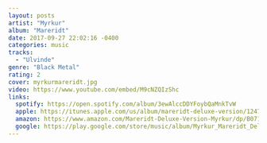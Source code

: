 ```yaml
---
layout: posts
artist: "Myrkur"
album: "Mareridt"
date: 2017-09-27 22:02:16 -0400
categories: music
tracks:
  - "Ulvinde"
genre: "Black Metal"
rating: 2
cover: myrkurmareridt.jpg
video: https://www.youtube.com/embed/M9cNZQIzShc
links:
  spotify: https://open.spotify.com/album/3ewAlccDDYFoybQaMnkTvW
  apple: https://itunes.apple.com/us/album/mareridt-deluxe-version/1247992721
  amazon: https://www.amazon.com/Mareridt-Deluxe-Version-Myrkur/dp/B071X7FBKP/
  google: https://play.google.com/store/music/album/Myrkur_Mareridt_Deluxe_Version?id=Bzurrihkavyxuwuay3jctv6giji&hl=en
---
```



